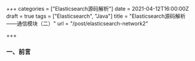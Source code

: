 +++
categories = ["Elasticsearch源码解析"]
date = 2021-04-12T16:00:00Z
draft = true
tags = ["Elasticsearch", "Java"]
title = "Elasticsearch源码解析——通信模块（二）"
url = "/post/elasticsearch-network2"

+++
### 一、前言